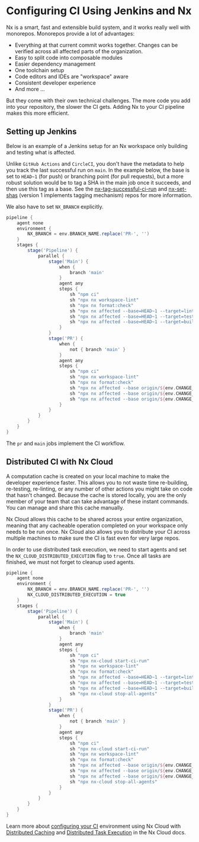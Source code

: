 # Configuring CI Using Jenkins and Nx

Nx is a smart, fast and extensible build system, and it works really well with monorepos. Monorepos provide a lot of advantages:

- Everything at that current commit works together. Changes can be verified across all affected parts of the organization.
- Easy to split code into composable modules
- Easier dependency management
- One toolchain setup
- Code editors and IDEs are "workspace" aware
- Consistent developer experience
- And more ...

But they come with their own technical challenges. The more code you add into your repository, the slower the CI gets. Adding Nx to your CI pipeline makes this more efficient.

## Setting up Jenkins

Below is an example of a Jenkins setup for an Nx workspace only building and testing what is affected.

Unlike `GitHub Actions` and `CircleCI`, you don't have the metadata to help you track the last successful run on `main`. In the example below, the base is set to `HEAD~1` (for push) or branching point (for pull requests), but a more robust solution would be to tag a SHA in the main job once it succeeds, and then use this tag as a base. See the [nx-tag-successful-ci-run](https://github.com/nrwl/nx-tag-successful-ci-run) and [nx-set-shas](https://github.com/nrwl/nx-set-shas) (version 1 implements tagging mechanism) repos for more information.

We also have to set `NX_BRANCH` explicitly.

```groovy
pipeline {
    agent none
    environment {
        NX_BRANCH = env.BRANCH_NAME.replace('PR-', '')
    }
    stages {
        stage('Pipeline') {
            parallel {
                stage('Main') {
                    when {
                        branch 'main'
                    }
                    agent any
                    steps {
                        sh "npm ci"
                        sh "npx nx workspace-lint"
                        sh "npx nx format:check"
                        sh "npx nx affected --base=HEAD~1 --target=lint --parallel=3"
                        sh "npx nx affected --base=HEAD~1 --target=test --parallel=3"
                        sh "npx nx affected --base=HEAD~1 --target=build --parallel=3"
                    }
                }
                stage('PR') {
                    when {
                        not { branch 'main' }
                    }
                    agent any
                    steps {
                        sh "npm ci"
                        sh "npx nx workspace-lint"
                        sh "npx nx format:check"
                        sh "npx nx affected --base origin/${env.CHANGE_TARGET} --target=lint --parallel=3"
                        sh "npx nx affected --base origin/${env.CHANGE_TARGET} --target=test --parallel=3 --ci  --code-coverage"
                        sh "npx nx affected --base origin/${env.CHANGE_TARGET} --target=build --parallel=3"
                    }
                }
            }
        }
    }
}
```

The `pr` and `main` jobs implement the CI workflow.

<div class="nx-cloud-section">

## Distributed CI with Nx Cloud

A computation cache is created on your local machine to make the developer experience faster. This allows you to not waste time re-building, re-testing, re-linting, or any number of other actions you might take on code that hasn't changed. Because the cache is stored locally, you are the only member of your team that can take advantage of these instant commands. You can manage and share this cache manually.

Nx Cloud allows this cache to be shared across your entire organization, meaning that any cacheable operation completed on your workspace only needs to be run once. Nx Cloud also allows you to distribute your CI across multiple machines to make sure the CI is fast even for very large repos.

In order to use distributed task execution, we need to start agents and set the `NX_CLOUD_DISTRIBUTED_EXECUTION` flag to `true`. Once all tasks are finished, we must not forget to cleanup used agents.

```groovy
pipeline {
    agent none
    environment {
        NX_BRANCH = env.BRANCH_NAME.replace('PR-', '')
        NX_CLOUD_DISTRIBUTED_EXECUTION = true
    }
    stages {
        stage('Pipeline') {
            parallel {
                stage('Main') {
                    when {
                        branch 'main'
                    }
                    agent any
                    steps {
                        sh "npm ci"
                        sh "npx nx-cloud start-ci-run"
                        sh "npx nx workspace-lint"
                        sh "npx nx format:check"
                        sh "npx nx affected --base=HEAD~1 --target=lint --parallel=3"
                        sh "npx nx affected --base=HEAD~1 --target=test --parallel=3 --ci --code-coverage"
                        sh "npx nx affected --base=HEAD~1 --target=build --parallel=3"
                        sh "npx nx-cloud stop-all-agents"
                    }
                }
                stage('PR') {
                    when {
                        not { branch 'main' }
                    }
                    agent any
                    steps {
                        sh "npm ci"
                        sh "npx nx-cloud start-ci-run"
                        sh "npx nx workspace-lint"
                        sh "npx nx format:check"
                        sh "npx nx affected --base origin/${env.CHANGE_TARGET} --target=lint --parallel=3"
                        sh "npx nx affected --base origin/${env.CHANGE_TARGET} --target=test --parallel=3 --ci --code-coverage"
                        sh "npx nx affected --base origin/${env.CHANGE_TARGET} --target=build --parallel=3"
                        sh "npx nx-cloud stop-all-agents"
                    }
                }
            }
        }
    }
}
```

Learn more about [configuring your CI](/nx-cloud/set-up/set-up-dte#cicd-examples) environment using Nx Cloud with [Distributed Caching](/nx-cloud/set-up/set-up-caching) and [Distributed Task Execution](/nx-cloud/set-up/set-up-dte) in the Nx Cloud docs.

</div>
